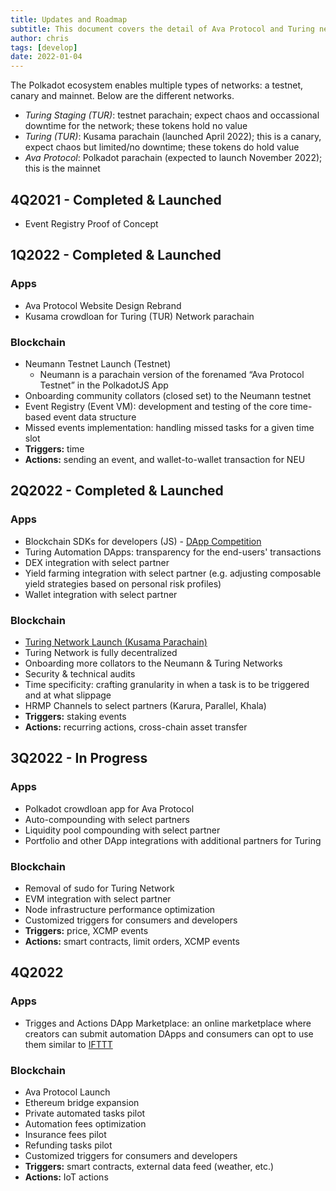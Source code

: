 ```yaml
---
title: Updates and Roadmap
subtitle: This document covers the detail of Ava Protocol and Turing network updates and roadmap
author: chris
tags: [develop]
date: 2022-01-04
---
```


The Polkadot ecosystem enables multiple types of networks: a testnet, canary and mainnet. Below are the different networks.
- *Turing Staging (TUR)*: testnet parachain; expect chaos and occassional downtime for the network; these tokens hold no value
- *Turing (TUR)*: Kusama parachain (launched April 2022); this is a canary, expect chaos but limited/no downtime; these tokens do hold value
- *Ava Protocol*: Polkadot parachain (expected to launch November 2022); this is the mainnet

## 4Q2021 - Completed & Launched
- Event Registry Proof of Concept

## 1Q2022 - Completed & Launched
### Apps
- Ava Protocol Website Design Rebrand
- Kusama crowdloan for Turing (TUR) Network parachain

### Blockchain
- Neumann Testnet Launch (Testnet)
  - Neumann is a parachain version of the forenamed “Ava Protocol Testnet” in the PolkadotJS App
- Onboarding community collators (closed set) to the Neumann testnet
- Event Registry (Event VM): development and testing of the core time-based event data structure
- Missed events implementation: handling missed tasks for a given time slot
- **Triggers:** time
- **Actions:** sending an event, and wallet-to-wallet transaction for NEU

## 2Q2022 - Completed & Launched 
### Apps
- Blockchain SDKs for developers (JS) - [DApp Competition](https://avaprotocol.org/community/grants/)
- Turing Automation DApps: transparency for the end-users' transactions
- DEX integration with select partner
- Yield farming integration with select partner (e.g. adjusting composable yield strategies based on personal risk profiles)
- Wallet integration with select partner

### Blockchain
- [Turing Network Launch (Kusama Parachain)](https://avaprotocol.org/turing/phases/)
- Turing Network is fully decentralized
- Onboarding more collators to the Neumann & Turing Networks
- Security & technical audits
- Time specificity: crafting granularity in when a task is to be triggered and at what slippage
- HRMP Channels to select partners (Karura, Parallel, Khala)
- **Triggers:** staking events
- **Actions:** recurring actions, cross-chain asset transfer

## 3Q2022 - In Progress
### Apps
- Polkadot crowdloan app for Ava Protocol
- Auto-compounding with select partners
- Liquidity pool compounding with select partner
- Portfolio and other DApp integrations with additional partners for Turing

### Blockchain
- Removal of sudo for Turing Network
- EVM integration with select partner
- Node infrastructure performance optimization
- Customized triggers for consumers and developers
- **Triggers:** price, XCMP events
- **Actions:** smart contracts, limit orders, XCMP events

## 4Q2022
### Apps
- Trigges and Actions DApp Marketplace: an online marketplace where creators can submit automation DApps and consumers can opt to use them similar to [IFTTT](https://ifttt.com/explore)

### Blockchain
- Ava Protocol Launch
- Ethereum bridge expansion
- Private automated tasks pilot
- Automation fees optimization
- Insurance fees pilot
- Refunding tasks pilot
- Customized triggers for consumers and developers
- **Triggers:** smart contracts, external data feed (weather, etc.)
- **Actions:** IoT actions

